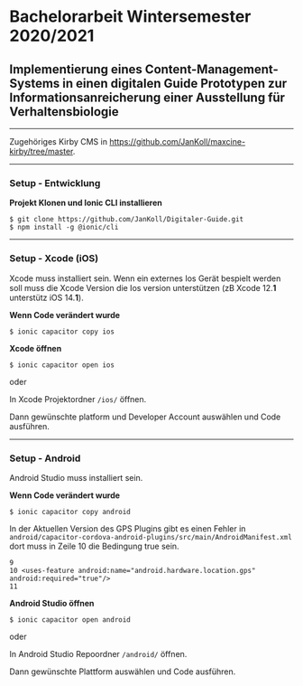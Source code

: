 # Bachelorarbeit Wintersemester 2020/2021

## Implementierung eines Content-Management-Systems in einen digitalen Guide Prototypen zur Informationsanreicherung einer Ausstellung für Verhaltensbiologie

---

Zugehöriges Kirby CMS in https://github.com/JanKoll/maxcine-kirby/tree/master.

---

### Setup - Entwicklung

**Projekt Klonen und Ionic CLI installieren**
```
$ git clone https://github.com/JanKoll/Digitaler-Guide.git
$ npm install -g @ionic/cli
```

---

### Setup - Xcode (iOS)
Xcode muss installiert sein. Wenn ein externes Ios Gerät bespielt werden soll muss die Xcode Version die Ios version unterstützen (zB Xcode 12.**1** unterstütz iOS 14.**1**).

**Wenn Code verändert wurde**
```
$ ionic capacitor copy ios
```

**Xcode öffnen**
```
$ ionic capacitor open ios
```

oder

In Xcode Projektordner  `/ios/` öffnen.

Dann gewünschte platform und Developer Account auswählen und Code ausführen.

---

### Setup - Android

Android Studio muss installiert sein.

**Wenn Code verändert wurde**
```
$ ionic capacitor copy android
```

In der Aktuellen Version des GPS Plugins gibt es einen Fehler in `android/capacitor-cordova-android-plugins/src/main/AndroidManifest.xml` dort muss in Zeile 10 die Bedingung true sein.
```
9
10 <uses-feature android:name="android.hardware.location.gps" android:required="true"/>
11
```

**Android Studio öffnen**
```
$ ionic capacitor open android
```

oder

In Android Studio Repoordner  `/android/` öffnen.

Dann gewünschte Plattform auswählen und Code ausführen.
